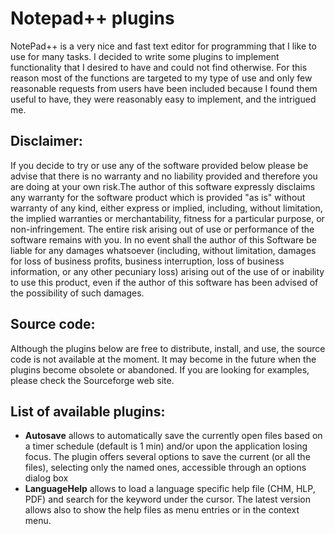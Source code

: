 # Notepad++ plugins
NotePad++ is a very nice and fast text editor for programming that I like to use for many tasks.
I decided to write some plugins to implement functionality that I desired to have and could not find otherwise.
For this reason most of the functions are targeted to my type of use and only few reasonable requests from users have been included because I found them useful to have, they were reasonably easy to implement, and the intrigued me.
## Disclaimer:
If you decide to try or use any of the software provided below please be advise that there is no warranty and no liability provided and therefore you are doing at your own risk.The author of this software expressly disclaims any warranty for the software product which is provided "as is" without warranty of any kind, either express or implied, including, without limitation, the implied warranties or merchantability, fitness for a particular purpose, or non-infringement. The entire risk arising out of use or performance of the software remains with you. In no event shall the author of this Software be liable for any damages whatsoever (including, without limitation, damages for loss of business profits, business interruption, loss of business information, or any other pecuniary loss) arising out of the use of or inability to use this product, even if the author of this software has been advised of the possibility of such damages.
## Source code:
Although the plugins below are free to distribute, install, and use, the source code is not available at the moment.
It may become in the future when the plugins become obsolete or abandoned.
If you are looking for examples, please check the Sourceforge web site.
## List of available plugins:
* **Autosave** allows to automatically save the currently open files based on a timer schedule (default is 1 min) and/or upon the application losing focus. The plugin offers several options to save the current (or all the files), selecting only the named ones, accessible through an options dialog box
* **LanguageHelp** allows to load a language specific help file (CHM, HLP, PDF) and search for the keyword under the cursor. The latest version allows also to show the help files as menu entries or in the context menu.
